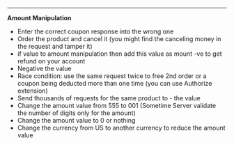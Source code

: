 ***

**Amount Manipulation**
- Enter the correct coupon response into the wrong one
- Order the product and cancel it (you might find the canceling money in the request and tamper it)
- if value to amount manipulation then add this value as mount -ve to get refund on your account
- Negative the value
- Race condition: use the same request twice to free 2nd order or a coupon being deducted more than one time (you can use Authorize extension)
- Send thousands of requests for the same product to - the value
- Change the amount value from 555 to 001 (Sometime Server validate the number of digits only for the amount)
- Change the amount value to 0 or nothing
- Change the currency from US to another currency to reduce the amount value

